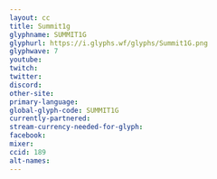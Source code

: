 ```yaml
---
layout: cc
title: Summit1g
glyphname: SUMMIT1G
glyphurl: https://i.glyphs.wf/glyphs/Summit1G.png
glyphwave: 7
youtube: 
twitch: 
twitter: 
discord: 
other-site: 
primary-language: 
global-glyph-code: SUMMIT1G
currently-partnered: 
stream-currency-needed-for-glyph: 
facebook: 
mixer: 
ccid: 189
alt-names: 
---
```


